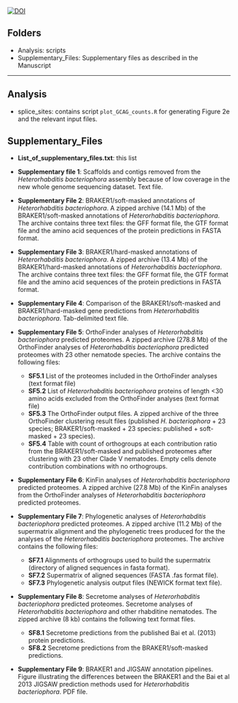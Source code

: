 [![DOI](https://zenodo.org/badge/107890488.svg)](https://zenodo.org/badge/latestdoi/107890488)

Folders
------------
- Analysis: scripts
- Supplementary_Files: Supplementary files as described in the Manuscript
------------


Analysis
------------
- splice_sites: contains script ```plot_GCAG_counts.R``` for generating Figure 2e and the relevant input files.


Supplementary_Files
------------

* **List_of_supplementary_files.txt**: this list

* **Supplementary file 1**: Scaffolds and contigs removed from the *Heterorhabditis bacteriophora* assembly because of low coverage in the new whole genome sequencing dataset. Text file.

* **Supplementary File 2**: BRAKER1/soft-masked annotations of *Heterorhabditis bacteriophora*. A zipped archive (14.1 Mb) of the BRAKER1/soft-masked annotations of *Heterorhabditis bacteriophora*. The archive contains three text files: the GFF format file, the GTF format file and the amino acid sequences of the protein predictions in FASTA format.

* **Supplementary File 3**: BRAKER1/hard-masked annotations of *Heterorhabditis bacteriophora*. A zipped archive (13.4 Mb) of the BRAKER1/hard-masked annotations of *Heterorhabditis bacteriophora*. The archive contains three text files: the GFF format file, the GTF format file and the amino acid sequences of the protein predictions in FASTA format.

* **Supplementary File 4**: Comparison of the BRAKER1/soft-masked and BRAKER1/hard-masked gene predictions from *Heterorhabditis bacteriophora*. Tab-delimited text file.

* **Supplementary File 5**: OrthoFinder analyses of *Heterorhabditis bacteriophora* predicted proteomes. A zipped archive (278.8 Mb) of the OrthoFinder analyses of *Heterorhabditis bacteriophora* predicted proteomes with 23 other nematode species. The archive contains the following files:
    * **SF5.1** List of the proteomes included in the OrthoFinder analyses (text format file)
    * **SF5.2** List of *Heterorhabditis bacteriophora* proteins of length <30 amino acids excluded from the OrthoFinder analyses (text format file)
    * **SF5.3** The OrthoFinder output files. A zipped archive of the three OrthoFinder clustering result files (published *H. bacteriophora* + 23 species; BRAKER1/soft-masked + 23 species: published + soft-masked + 23 species).
    * **SF5.4** Table with count of orthogroups at each contribution ratio from the BRAKER1/soft-masked and published proteomes after clustering with 23 other Clade V nematodes. Empty cells denote contribution combinations with no orthogroups.
 
* **Supplementary File 6**: KinFin analyses of *Heterorhabditis bacteriophora* predicted proteomes. A zipped archive (27.8 Mb) of the KinFin analyses from the OrthoFinder analyses of *Heterorhabditis bacteriophora* predicted proteomes.

* **Supplementary File 7**: Phylogenetic analyses of *Heterorhabditis bacteriophora* predicted proteomes. A zipped archive (11.2 Mb) of the supermatrix alignment and the phylogenetic trees produced for the the analyses of the *Heterorhabditis bacteriophora* proteomes. The archive contains the following files:
    * **SF7.1** Alignments of orthogroups used to build the supermatrix (directory of aligned sequences in fasta format).
    * **SF7.2** Supermatrix of aligned sequences (FASTA .fas format file).
    * **SF7.3** Phylogenetic analysis output files (NEWICK format text file).
 
* **Supplementary File 8**: Secretome analyses of *Heterorhabditis bacteriophora* predicted proteomes. Secretome analyses of *Heterorhabditis bacteriophora* and other rhabditine nematodes. The zipped archive (8 kb) contains the following text format files.
    * **SF8.1** Secretome predictions from the published Bai et al. (2013) protein predictions.
    * **SF8.2** Secretome predictions from the BRAKER1/soft-masked predictions.
 
* **Supplementary File 9**: BRAKER1 and JIGSAW annotation pipelines. Figure illustrating the differences between the BRAKER1 and the Bai et al 2013 JIGSAW prediction methods used for *Heterorhabditis bacteriophora*. PDF file.
